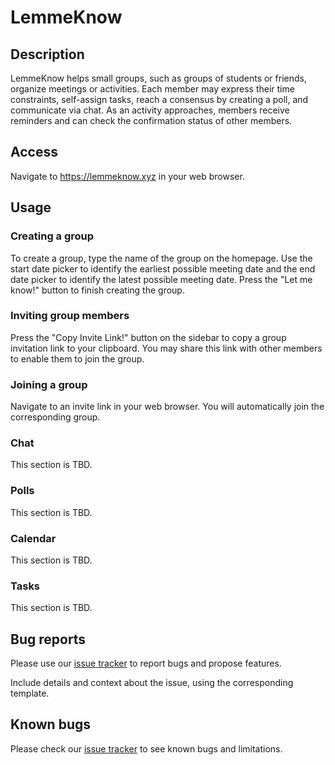 # LemmeKnow

## Description

LemmeKnow helps small groups, such as groups of students or friends, organize meetings or activities. Each member may express their time constraints, self-assign tasks, reach a consensus by creating a poll, and communicate via chat. As an activity approaches, members receive reminders and can check the confirmation status of other members.

## Access

Navigate to https://lemmeknow.xyz in your web browser.

## Usage

### Creating a group

To create a group, type the name of the group on the homepage. Use the start date picker to identify the earliest possible meeting date and the end date picker to identify the latest possible meeting date. Press the "Let me know!" button to finish creating the group.

### Inviting group members

Press the "Copy Invite Link!" button on the sidebar to copy a group invitation link to your clipboard. You may share this link with other members to enable them to join the group.

### Joining a group

Navigate to an invite link in your web browser. You will automatically join the corresponding group.

### Chat

This section is TBD.

### Polls

This section is TBD.

### Calendar

This section is TBD.

### Tasks

This section is TBD.

## Bug reports

Please use our [issue tracker](https://github.com/cse403-lemmeknow/lemmeknow/issues) to report bugs and propose features.

Include details and context about the issue, using the corresponding template.

## Known bugs

Please check our [issue tracker](https://github.com/cse403-lemmeknow/lemmeknow/issues) to see known bugs and limitations.